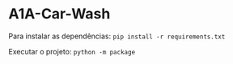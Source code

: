 # A1A-Car-Wash

Para instalar as dependências:
`pip install -r requirements.txt`

Executar o projeto:
`python -m package`
